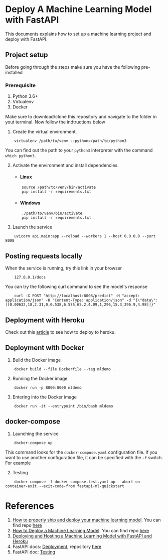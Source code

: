 # Deploy A Machine Learning Model with FastAPI
This documents explains how to set up a machine learning project and deploy with FastAPI.

## Project setup
Before going through the steps make sure you have the following pre-installed

### Prerequisite
1. Python 3.6+
2. Virtualenv
3. Docker


Make sure to download/clone this repository and navigate to the folder in yout terminal. Now follow the indtructions below

1. Create the virtual environment.
```
    virtualenv /path/to/venv --python=/path/to/python3
```
You can find out the path to your `python3` interpreter with the command `which python3`.

2. Activate the environment and install dependencies.
    - #### Linux
    ```
        source /path/to/venv/bin/activate
        pip install -r requirements.txt
    ```

    - #### Windows
    ```
        ./path/to/venv/bin/activate
        pip install -r requirements.txt
    ```

3. Launch the service
```
    uvicorn api.main:app --reload --workers 1 --host 0.0.0.0 --port 8008
```

## Posting requests locally
When the service is running, try this link in your browser
```
    127.0.0.1/docs
```

You can try the following curl command to see the model's response
```
    curl -X POST "http://localhost:8008/predict" -H "accept: application/json" -H "Content-Type: application/json" -d "{\"data\":[[0.00632,18,2.31,0,0.538,6.575,65.2,4.09,1,296,15.3,396.9,4.98]]}"
```

## Deployment with Heroku
Check out this [article](https://testdriven.io/blog/fastapi-machine-learning/#heroku-deployment) to see how to deploy to heroku.

## Deployment with Docker
1. Build the Docker image
```
    docker build --file Dockerfile --tag mldemo .
```

2. Running the Docker image
```
    docker run -p 8000:8000 mldemo
```

3. Entering into the Docker image
```
    docker run -it --entrypoint /bin/bash mldemo
```

## docker-compose
1. Launching the service
```
    docker-compose up
```

This command looks for the `docker-compose.yaml` configuration file. If you want to use another configuration file,
it can be specified with the `-f` switch. For example  

2. Testing
```
    docker-compose -f docker-compose.test.yaml up --abort-on-container-exit --exit-code-from fastapi-ml-quickstart
```

# References
1. [How to properly ship and deploy your machine learning model](https://towardsdatascience.com/how-to-deploy-a-machine-learning-model-dc51200fe8cf). You can find repo [here](https://github.com/MaartenGr/ML-API)
2. [How to Deploy a Machine Learning Model](https://towardsdatascience.com/how-to-deploy-a-machine-learning-model-dc51200fe8cf). You can find repo [here](https://github.com/cosmic-cortex/fastAPI-ML-quickstart)
3. [Deploying and Hosting a Machine Learning Model with FastAPI and Heroku](https://testdriven.io/blog/fastapi-machine-learning/)
4. FastAPI docs: [Deployment](https://fastapi.tiangolo.com/deployment/), repository [here](https://github.com/tiangolo/uvicorn-gunicorn-fastapi-docker)
5. FastAPI doc: [Testing](https://fastapi.tiangolo.com/tutorial/testing/)
